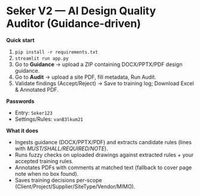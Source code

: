 # Seker V2 — AI Design Quality Auditor (Guidance-driven)

**Quick start**
1. `pip install -r requirements.txt`
2. `streamlit run app.py`
3. Go to **Guidance** → upload a ZIP containing DOCX/PPTX/PDF design guidance.
4. Go to **Audit** → upload a site PDF, fill metadata, Run Audit.
5. Validate findings (Accept/Reject) → Save to training log; Download Excel & Annotated PDF.

**Passwords**
- Entry: `Seker123`
- Settings/Rules: `vanB3lkum21`

**What it does**
- Ingests guidance (DOCX/PPTX/PDF) and extracts candidate rules (lines with *MUST/SHALL/REQUIRED/NOTE*).
- Runs fuzzy checks on uploaded drawings against extracted rules + your accepted training rules.
- Annotates PDFs with comments at matched text (fallback to cover page note when no box found).
- Saves training decisions per-scope (Client/Project/Supplier/SiteType/Vendor/MIMO).
